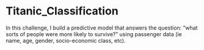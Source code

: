 # Titanic_Classification
In this challenge, I build a predictive model that answers the question: “what sorts of people were more likely to survive?” using passenger data (ie name, age, gender, socio-economic class, etc).

